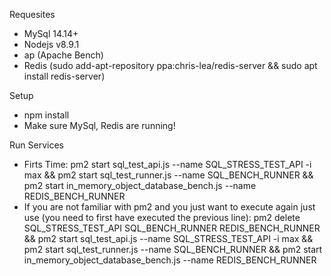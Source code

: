 Requesites 

* MySql 14.14+
* Nodejs v8.9.1
* ap (Apache Bench)
* Redis (sudo add-apt-repository ppa:chris-lea/redis-server && sudo apt install redis-server)

Setup

* npm install 
* Make sure MySql, Redis are running!

Run Services

* Firts Time: pm2 start sql_test_api.js --name SQL_STRESS_TEST_API -i max && pm2 start sql_test_runner.js --name SQL_BENCH_RUNNER && pm2 start in_memory_object_database_bench.js --name REDIS_BENCH_RUNNER
* If you are not familiar with pm2 and you just want to execute again just use (you need to first have executed the previous line): pm2 delete SQL_STRESS_TEST_API SQL_BENCH_RUNNER REDIS_BENCH_RUNNER && pm2 start sql_test_api.js --name SQL_STRESS_TEST_API -i max && pm2 start sql_test_runner.js --name SQL_BENCH_RUNNER && pm2 start in_memory_object_database_bench.js --name REDIS_BENCH_RUNNER
